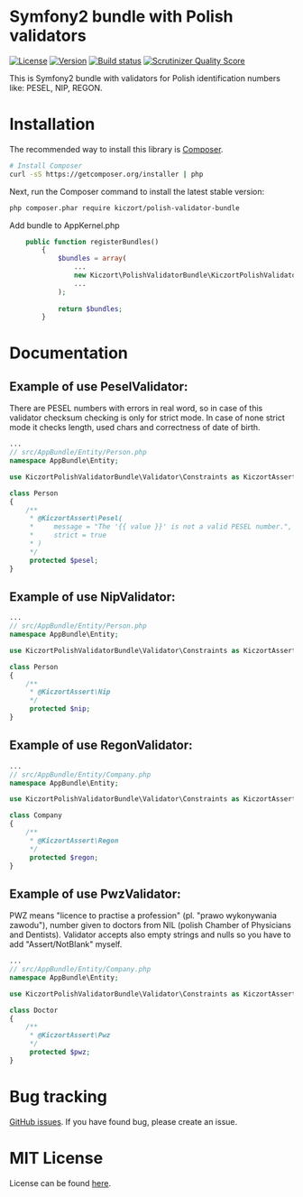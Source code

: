 Symfony2 bundle with Polish validators 
==================================

[![License](https://img.shields.io/packagist/l/kiczort/polish-validator-bundle.svg)](https://packagist.org/packages/kiczort/polish-validator-bundle)
[![Version](https://img.shields.io/packagist/v/kiczort/polish-validator-bundle.svg)](https://packagist.org/packages/kiczort/polish-validator-bundle)
[![Build status](https://travis-ci.org/kiczort/polish-validator-bundle.svg)](http://travis-ci.org/kiczort/polish-validator-bundle)
[![Scrutinizer Quality Score](https://img.shields.io/scrutinizer/g/kiczort/polish-validator-bundle.svg)](https://scrutinizer-ci.com/g/kiczort/polish-validator-bundle/)

This is Symfony2 bundle with validators for Polish identification numbers like: PESEL, NIP, REGON.
 
 
# Installation

The recommended way to install this library is
[Composer](http://getcomposer.org).

```bash
# Install Composer
curl -sS https://getcomposer.org/installer | php
```

Next, run the Composer command to install the latest stable version:

```bash
php composer.phar require kiczort/polish-validator-bundle
```

Add bundle to AppKernel.php

```php
    public function registerBundles()
        {
            $bundles = array(
                ...
                new Kiczort\PolishValidatorBundle\KiczortPolishValidatorBundle(),
                ...
            );
            
            return $bundles;
        }
```

# Documentation

## Example of use PeselValidator:

There are PESEL numbers with errors in real word, so in case of this validator checksum checking is only for strict mode.
In case of none strict mode it checks length, used chars and correctness of date of birth.

```php
...
// src/AppBundle/Entity/Person.php
namespace AppBundle\Entity;

use KiczortPolishValidatorBundle\Validator\Constraints as KiczortAssert;

class Person
{
    /**
     * @KiczortAssert\Pesel(
     *     message = "The '{{ value }}' is not a valid PESEL number.",
     *     strict = true
     * )
     */
     protected $pesel;
}
```

## Example of use NipValidator:

```php
...
// src/AppBundle/Entity/Person.php
namespace AppBundle\Entity;

use KiczortPolishValidatorBundle\Validator\Constraints as KiczortAssert;

class Person
{
    /**
     * @KiczortAssert\Nip
     */
     protected $nip;
}
```

## Example of use RegonValidator:

```php
...
// src/AppBundle/Entity/Company.php
namespace AppBundle\Entity;

use KiczortPolishValidatorBundle\Validator\Constraints as KiczortAssert;

class Company
{
    /**
     * @KiczortAssert\Regon
     */
     protected $regon;
}
```

## Example of use PwzValidator:

PWZ means "licence to practise a profession" (pl. "prawo wykonywania zawodu"),
number given to doctors from NIL (polish Chamber of Physicians and Dentists).
Validator accepts also empty strings and nulls so you have to add "Assert/NotBlank" myself.


```php
...
// src/AppBundle/Entity/Company.php
namespace AppBundle\Entity;

use KiczortPolishValidatorBundle\Validator\Constraints as KiczortAssert;

class Doctor
{
    /**
     * @KiczortAssert\Pwz
     */
     protected $pwz;
}
```

# Bug tracking

[GitHub issues](https://github.com/kiczort/polish-validator-bundle/issues).
If you have found bug, please create an issue.


# MIT License

License can be found [here](https://github.com/kiczort/polish-validator-bundle/blob/master/LICENSE).

